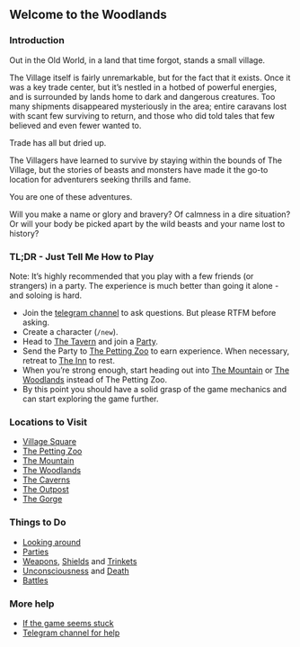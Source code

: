 ## Welcome to the Woodlands

### Introduction
Out in the Old World, in a land that time forgot, stands a small village.

The Village itself is fairly unremarkable, but for the fact that it exists. Once it was a key trade center, but
  it’s nestled in a hotbed of powerful energies, and is surrounded by lands home to dark and dangerous creatures. Too
  many shipments disappeared mysteriously in the area; entire caravans lost with scant few surviving to return, and
  those who did told tales that few believed and even fewer wanted to.

Trade has all but dried up.

The Villagers have learned to survive by staying within the bounds of The Village, but the stories of beasts and
  monsters have made it the go-to location for adventurers seeking thrills and fame.

You are one of these adventures.

Will you make a name or glory and bravery? Of calmness in a dire situation? Or will your body be picked apart by
  the wild beasts and your name lost to history?


### TL;DR - Just Tell Me How to Play
Note: It’s highly recommended that you play with a few friends (or strangers) in a party. The experience is much
  better than going it alone - and soloing is hard.


  - Join the [telegram channel](https://t.me/woodlands_raven) to ask questions. But please RTFM before
    asking.
  - Create a character (`/new`).
  - Head to [The Tavern](locations/tavern/index.md) and join a [Party](parties.md).
  - Send the Party to [The Petting Zoo](locations/petting_zoo/index.md) to earn experience. When necessary, retreat to [The Inn](locations/inn/index.md) to rest.
  - When you’re strong enough, start heading out into [The Mountain](locations/mountain/index.md) or [The Woodlands](locations/woodlands/index.md) instead of The Petting Zoo.
  - By this point you should have a solid grasp of the game mechanics and can start exploring the game further.

### Locations to Visit

  - [Village Square](locations/village_square)
  - [The Petting Zoo](locations/petting_zoo/index.md)
  - [The Mountain](locations/mountain/index.md)
  - [The Woodlands](locations/woodlands)
  - [The Caverns](locations/cavern)
  - [The Outpost](locations/outpost/index.md)
  - [The Gorge](locations/gorge/index.md)


### Things to Do

  - [Looking around](look.md)
  - [Parties](parties.md)
  - [Weapons](items/weapons.md), [Shields](items/shields.md) and [Trinkets](items/trinkets.md) 
  - [Unconsciousness](unconscious.md) and [Death](death.md)
  - [Battles](battles.md)


### More help

  - [If the game seems stuck](stuck_game.md)
  - [Telegram channel for help](https://t.me/woodlands_raven)

